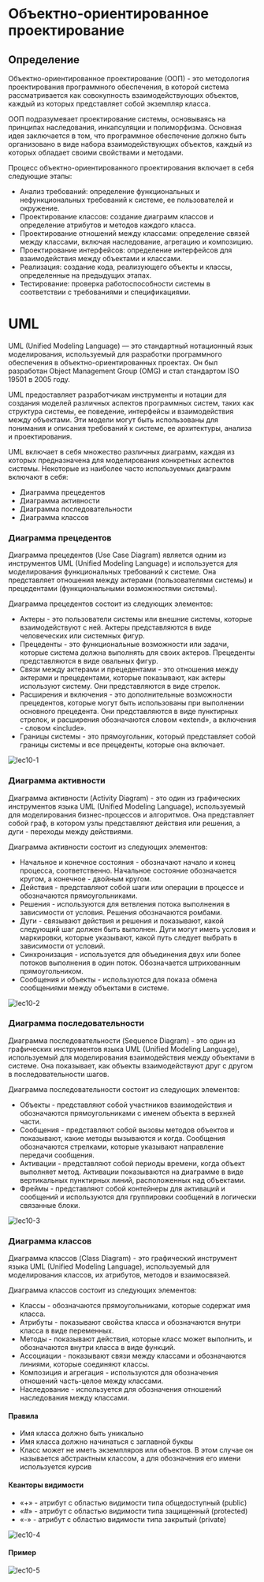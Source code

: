 # Объектно-ориентированное проектирование

## Определение

Объектно-ориентированное проектирование (ООП) - это методология проектирования программного обеспечения, в которой система рассматривается как совокупность взаимодействующих объектов, каждый из которых представляет собой экземпляр класса.

ООП подразумевает проектирование системы, основываясь на принципах наследования, инкапсуляции и полиморфизма. Основная идея заключается в том, что программное обеспечение должно быть организовано в виде набора взаимодействующих объектов, каждый из которых обладает своими свойствами и методами.

Процесс объектно-ориентированного проектирования включает в себя следующие этапы:

+ Анализ требований: определение функциональных и нефункциональных требований к системе, ее пользователей и окружение.
+ Проектирование классов: создание диаграмм классов и определение атрибутов и методов каждого класса.
+ Проектирование отношений между классами: определение связей между классами, включая наследование, агрегацию и композицию.
+ Проектирование интерфейсов: определение интерфейсов для взаимодействия между объектами и классами.
+ Реализация: создание кода, реализующего объекты и классы, определенные на предыдущих этапах.
+ Тестирование: проверка работоспособности системы в соответствии с требованиями и спецификациями.

# UML

UML (Unified Modeling Language) — это стандартный нотационный язык моделирования, используемый для разработки программного обеспечения в объектно-ориентированных проектах. Он был разработан Object Management Group (OMG) и стал стандартом ISO 19501 в 2005 году.

UML предоставляет разработчикам инструменты и нотации для создания моделей различных аспектов программных систем, таких как структура системы, ее поведение, интерфейсы и взаимодействия между объектами. Эти модели могут быть использованы для понимания и описания требований к системе, ее архитектуры, анализа и проектирования.

UML включает в себя множество различных диаграмм, каждая из которых предназначена для моделирования конкретных аспектов системы. Некоторые из наиболее часто используемых диаграмм включают в себя:

+ Диаграмма прецедентов
+ Диаграмма активности
+ Диаграмма последовательности
+ Диаграмма классов

### Диаграмма прецедентов

Диаграмма прецедентов (Use Case Diagram) является одним из инструментов UML (Unified Modeling Language) и используется для моделирования функциональных требований к системе. Она представляет отношения между актерами (пользователями системы) и прецедентами (функциональными возможностями системы).

Диаграмма прецедентов состоит из следующих элементов:

+ Актеры - это пользователи системы или внешние системы, которые взаимодействуют с ней. Актеры представляются в виде человеческих или системных фигур.
+ Прецеденты - это функциональные возможности или задачи, которые система должна выполнять для своих актеров. Прецеденты представляются в виде овальных фигур.
+ Связи между актерами и прецедентами - это отношения между актерами и прецедентами, которые показывают, как актеры используют систему. Они представляются в виде стрелок.
+ Расширения и включения - это дополнительные возможности прецедентов, которые могут быть использованы при выполнении основного прецедента. Они представляются в виде пунктирных стрелок, и расширения обозначаются словом «extend», а включения - словом «include».
+ Границы системы - это прямоугольник, который представляет собой границы системы и все прецеденты, которые она включает.

![lec10-1](lec10-1.jpg)

### Диаграмма активности

Диаграмма активности (Activity Diagram) - это один из графических инструментов языка UML (Unified Modeling Language), используемый для моделирования бизнес-процессов и алгоритмов. Она представляет собой граф, в котором узлы представляют действия или решения, а дуги - переходы между действиями.

Диаграмма активности состоит из следующих элементов:

+ Начальное и конечное состояния - обозначают начало и конец процесса, соответственно. Начальное состояние обозначается кругом, а конечное - двойным кругом.
+ Действия - представляют собой шаги или операции в процессе и обозначаются прямоугольниками.
+ Решения - используются для ветвления потока выполнения в зависимости от условия. Решения обозначаются ромбами.
+ Дуги - связывают действия и решения и показывают, какой следующий шаг должен быть выполнен. Дуги могут иметь условия и маркировки, которые указывают, какой путь следует выбрать в зависимости от условий.
+ Синхронизация - используется для объединения двух или более потоков выполнения в один поток. Обозначается штрихованным прямоугольником.
+ Сообщения и объекты - используются для показа обмена сообщениями между объектами в системе.

![lec10-2](lec10-2.png)

### Диаграмма последовательности

Диаграмма последовательности (Sequence Diagram) - это один из графических инструментов языка UML (Unified Modeling Language), используемый для моделирования взаимодействия между объектами в системе. Она показывает, как объекты взаимодействуют друг с другом в последовательности шагов.

Диаграмма последовательности состоит из следующих элементов:

+ Объекты - представляют собой участников взаимодействия и обозначаются прямоугольниками с именем объекта в верхней части.
+ Сообщения - представляют собой вызовы методов объектов и показывают, какие методы вызываются и когда. Сообщения обозначаются стрелками, которые указывают направление передачи сообщения.
+ Активации - представляют собой периоды времени, когда объект выполняет метод. Активации показываются на диаграмме в виде вертикальных пунктирных линий, расположенных над объектами.
+ Фреймы - представляют собой контейнеры для активаций и сообщений и используются для группировки сообщений в логически связанные блоки.

![lec10-3](lec10-3.jpg)

### Диаграмма классов

Диаграмма классов (Class Diagram) - это графический инструмент языка UML (Unified Modeling Language), используемый для моделирования классов, их атрибутов, методов и взаимосвязей.

Диаграмма классов состоит из следующих элементов:

+ Классы - обозначаются прямоугольниками, которые содержат имя класса.
+ Атрибуты - показывают свойства класса и обозначаются внутри класса в виде переменных.
+ Методы - показывают действия, которые класс может выполнить, и обозначаются внутри класса в виде функций.
+ Ассоциации - показывают связи между классами и обозначаются линиями, которые соединяют классы.
+ Композиция и агрегация - используются для обозначения отношений часть-целое между классами.
+ Наследование - используется для обозначения отношений наследования между классами.

#### Правила

+ Имя класса должно быть уникально 
+ Имя класса должно начинаться с заглавной буквы
+ Класс может не иметь экземпляров или объектов. В этом случае он называется абстрактным классом, а для обозначения его имени используется курсив

#### Кванторы видимости

+ «+» - атрибут с областью видимости типа общедоступный (public)
+ «#» - атрибут с областью видимости типа защищенный (protected)
+ «-» - атрибут с областью видимости типа закрытый (private)

![lec10-4](lec10-4.png)

#### Пример

![lec10-5](lec10-5.png)
